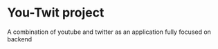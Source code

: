 # You-Twit project

A combination of youtube and twitter as an application fully focused on backend
